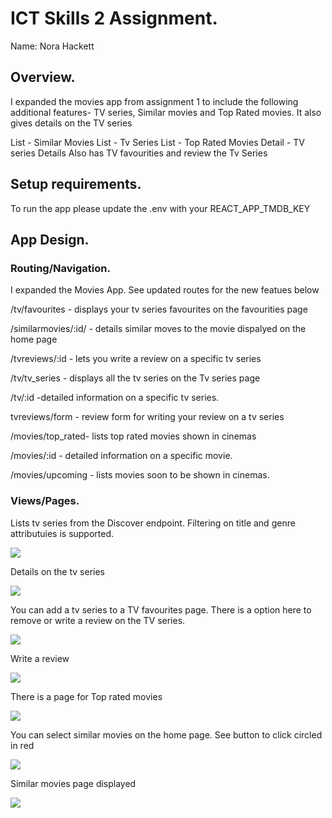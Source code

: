 # ICT Skills 2 Assignment.
Name: Nora Hackett

## Overview.
I expanded the movies app from assignment 1 to include the following additional features- TV series, Similar movies and Top Rated movies. It also gives details on the TV series 

List - Similar Movies 
List - Tv Series 
List - Top Rated Movies 
Detail - TV series Details 
Also has TV favourities and review the Tv Series 

## Setup requirements.
To run the app please update the .env with your REACT_APP_TMDB_KEY


## App Design.
### Routing/Navigation.
I expanded the Movies App. See updated routes for the new featues below 


/tv/favourites - displays your tv series favourites on the favourities page 

/similarmovies/:id/ - details similar moves to the movie dispalyed on the home page

/tvreviews/:id - lets you write a review on a specific tv series 

/tv/tv_series - displays all the tv series on the Tv series page

/tv/:id -detailed information on a specific tv series.

tvreviews/form - review form for writing your review on a tv series

/movies/top_rated- lists top rated movies shown in cinemas

/movies/:id - detailed information on a specific movie.

/movies/upcoming - lists movies soon to be shown in cinemas.

### Views/Pages.

Lists tv series from the Discover endpoint. Filtering on title and genre attributuies is supported. 

![][d1]

Details on the tv series 

![][tvdetail]

You can add a tv series to a TV favourites page. There is a option here to remove or write a review on the TV series.

![][tvF]


Write a review 

![][review]

There is a page for Top rated movies

![][top_rated]


You can select similar movies on the home page. See button to click circled in red

![][d2]

Similar movies page displayed 

![][similar]



[d1]: ./public/images/tvdiscover1.png
[tvdetail]: ./public/images/tvdetail.png
[tvF]: ./public/images/favouritetv.png
[review]: ./public/images/tvreview.png
[top_rated]: ./public/images/toprated.png
[top_rated]: ./public/images/toprated.png
[d2]: ./public/images/discovermovies.png
[similar]: ./public/images/similarmovies.png